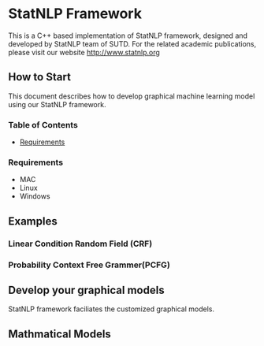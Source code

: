 # StatNLP Framework

This is a C++ based implementation of StatNLP framework, designed and developed by StatNLP team of SUTD. For the related academic publications, please visit our website http://www.statnlp.org

## How to Start

This document describes how to develop graphical machine learning model using our StatNLP framework.

### Table of Contents
- [Requirements](#requirements)

### Requirements
* MAC
* Linux
* Windows

## Examples
### Linear Condition Random Field (CRF)
### Probability Context Free Grammer(PCFG)

## Develop your graphical models
StatNLP framework faciliates the customized graphical models.

## Mathmatical Models

